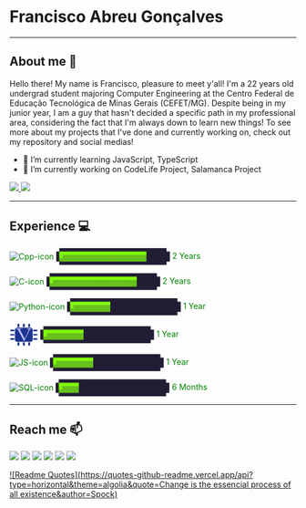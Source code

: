 # Francisco Abreu Gonçalves

---
## About me :mag_right: 

Hello there! My name is Francisco, pleasure to meet y'all! I'm a 22 years old undergrad student majoring Computer Engineering at the Centro Federal de Educação Tecnológica de Minas Gerais
(CEFET/MG). Despite being in my junior year, I am a guy that hasn't decided a specific path in my professional area, considering the fact that I'm always down to learn new things! To see more about my projects that I've done and currently working on, check out my repository and social medias!


- 🌱 I’m currently learning JavaScript, TypeScript
- 🔭 I’m currently working on CodeLife Project, Salamanca Project
<!--
**Francis1408/Francis1408** is a ✨ _special_ ✨ repository because its `README.md` (this file) appears on your GitHub profile.

Here are some ideas to get you started:


- 👯 I’m looking to collaborate on ...
- 🤔 I’m looking for help with ...
- 💬 Ask me about ...
- 📫 How to reach me: ...
- 😄 Pronouns: ...
- ⚡ Fun fact: ...
-->

<div>
  <a href="https://github.com/Francis1408">
  <img height="180em" src="https://github-readme-stats.vercel.app/api?username=Francis1408&show_icons=true&theme=algolia&include_all_commits=true&count_private=true"/>
  <img height="180em" src="https://github-readme-stats.vercel.app/api/top-langs/?username=Francis1408&layout=compact&langs_count=16&theme=algolia"/> 
  </a>
</div>

---
## Experience :computer: 
<!--
<style>
  #outer{
    display: block;
  }
  #inner{
    display: inline-block
  }

</style>
-->
 
<div id="outer" style="color:green">
  <div id="inner"> 
    <p>
    <img align="center" alt="Cpp-icon" height="40" width="50" src="https://cdn.jsdelivr.net/gh/devicons/devicon/icons/cplusplus/cplusplus-original.svg"> 
    <img align= "center" alt="Bar_1" height="30" width="200" src="https://github.com/Francis1408/Francis1408/blob/main/img/bar_1.png">  
    2 Years </p>
   
  </div>
  <div id="inner">
    <p>
    <img align="center" alt="C-icon" height="40" width="50" src="https://cdn.jsdelivr.net/gh/devicons/devicon/icons/c/c-original.svg"> 
    <img align= "center" alt="Bar_1" height="30" width="200" src="https://github.com/Francis1408/Francis1408/blob/main/img/bar_1.png"> 
    2 Years </p>
  </div>
  <div id="inner">
    <p>
    <img align="center" alt="Python-icon" height="40" width="50" src="https://cdn.jsdelivr.net/gh/devicons/devicon/icons/python/python-original.svg"> 
    <img align= "center" alt="Bar_2" height="30" width="200" src="https://github.com/Francis1408/Francis1408/blob/main/img/bar_3.png"> 
    1 Year </p>
  </div>
  <div id="inner">
    <p>
    <img align="center" alt="Verilog-icon" height="40" width="50" src="https://github.com/Francis1408/Francis1408/blob/main/img/verilog.png"> 
    <img align= "center" alt="Bar_2" height="30" width="200" src="https://github.com/Francis1408/Francis1408/blob/main/img/bar_3.png"> 
    1 Year </p>
  </div>
  <div id="inner">
    <p>
    <img align="center" alt="JS-icon" height="40" width="50" src="https://cdn.jsdelivr.net/gh/devicons/devicon/icons/javascript/javascript-original.svg"> 
    <img align= "center" alt="Bar_2" height="30" width="200" src="https://github.com/Francis1408/Francis1408/blob/main/img/bar_3.png"> 
    1 Year </p>
  </div>
  <div id="inner">
    <p>
    <img align="center" alt="SQL-icon" height="40" width="50" src="https://cdn.jsdelivr.net/gh/devicons/devicon/icons/mysql/mysql-original-wordmark.svg"> 
    <img align= "center" alt="Bar_2" height="30" width="200" src="https://github.com/Francis1408/Francis1408/blob/main/img/bar_4.png"> 
    6 Months </p>
  </div>
</div>

---
## Reach me 📫 

<div style=>
  <a href="mailto:franciscoabreu1408@gmail.com" target="_blank"><img src="https://img.shields.io/badge/Gmail-D14836?style=for-the-badge&logo=gmail&logoColor=white" target="_blank"></a>
  <a href="https://www.linkedin.com/in/francisco-abreu-gon%C3%A7alves-397693198/?locale=en_US" target="_blank"><img src="https://img.shields.io/badge/LinkedIn-0077B5?style=for-the-badge&logo=linkedin&logoColor=white"></a>
  <a href="https://www.twitch.tv/frank14082000" target="_blank"><img src="https://img.shields.io/badge/Twitch-9146FF?style=for-the-badge&logo=twitch&logoColor=white" target="_blank"></a>
  <a href="https://www.youtube.com/channel/UCG4dOire8Y3xhyO4DIyBugg" target="_blank"><img src="https://img.shields.io/badge/YouTube-FF0000?style=for-the-badge&logo=youtube&logoColor=white" target="_blank"></a>
  <a href="https://open.spotify.com/user/sir.dolan" target="_blank"><img src="https://img.shields.io/badge/Spotify-1ED760?&style=for-the-badge&logo=spotify&logoColor=white" target="_blank"></a>
  <a href="https://steamcommunity.com/profiles/76561198192336479/" target="_blank"><img src="https://img.shields.io/badge/Steam-000000?style=for-the-badge&logo=steam&logoColor=white" target="_blank"></a>
</div>


[![Readme Quotes](https://quotes-github-readme.vercel.app/api?type=horizontal&theme=algolia&quote=Change is the essencial process of all existence&author=Spock)](https://github.com/piyushsuthar/github-readme-quotes)

